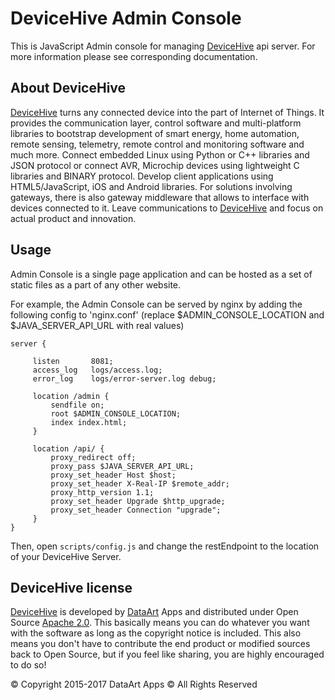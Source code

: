 DeviceHive Admin Console
=======================================

[DeviceHive]: http://devicehive.com "DeviceHive framework"
[DataArt]: http://dataart.com "DataArt"

This is JavaScript Admin console for managing [DeviceHive] api server.
For more information please see corresponding documentation.


About DeviceHive
----------------

[DeviceHive] turns any connected device into the part of Internet of Things.
It provides the communication layer, control software and multi-platform
libraries to bootstrap development of smart energy, home automation, remote
sensing, telemetry, remote control and monitoring software and much more.
Connect embedded Linux using Python or C++ libraries and JSON protocol or
connect AVR, Microchip devices using lightweight C libraries and BINARY
protocol. Develop client applications using HTML5/JavaScript, iOS and Android
libraries. For solutions involving gateways, there is also gateway middleware
that allows to interface with devices connected to it. Leave communications
to [DeviceHive] and focus on actual product and innovation.

Usage
------------------
Admin Console is a single page application and can be hosted as a set of static files as a part of any other website. 

For example, the Admin Console can be served by nginx by adding the following config to 'nginx.conf' (replace 
$ADMIN_CONSOLE_LOCATION and $JAVA_SERVER_API_URL with real values)

```
server {
 
     listen       8081;
     access_log   logs/access.log;
     error_log    logs/error-server.log debug;
 
     location /admin {
         sendfile on;
         root $ADMIN_CONSOLE_LOCATION;
         index index.html;
     }

     location /api/ {
         proxy_redirect off;
         proxy_pass $JAVA_SERVER_API_URL;
         proxy_set_header Host $host;
         proxy_set_header X-Real-IP $remote_addr;
         proxy_http_version 1.1;
         proxy_set_header Upgrade $http_upgrade;
         proxy_set_header Connection "upgrade";
     }
}

```

Then, open `scripts/config.js` and change the restEndpoint to the location of your DeviceHive Server.


DeviceHive license
------------------

[DeviceHive] is developed by [DataArt] Apps and distributed under Open Source
[Apache 2.0](https://en.wikipedia.org/wiki/Apache_License). This basically means
you can do whatever you want with the software as long as the copyright notice
is included. This also means you don't have to contribute the end product or
modified sources back to Open Source, but if you feel like sharing, you are
highly encouraged to do so!

&copy; Copyright 2015-2017 DataArt Apps &copy; All Rights Reserved

